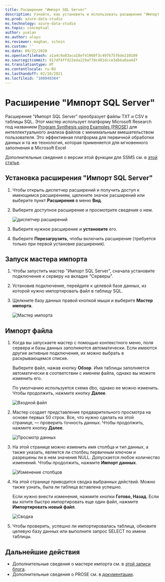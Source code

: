 ```yaml
---
title: Расширение "Импорт SQL Server"
description: Узнайте, как установить и использовать расширение "Импорт SQL Server" для Azure Data Studio, которое представляет собой мастер для преобразования файлов TXT и CSV в таблицу SQL.
ms.prod: azure-data-studio
ms.technology: azure-data-studio
ms.topic: conceptual
author: yualan
ms.author: alayu
ms.reviewer: maghan, sstein
ms.custom: ''
ms.date: 09/22/2020
ms.openlocfilehash: a1a4c9a83aca18ef41960f3c497b75f6de210109
ms.sourcegitcommit: 917df4ffd22e4a229af7dc481dcce3ebba0aa4d7
ms.translationtype: HT
ms.contentlocale: ru-RU
ms.lasthandoff: 02/10/2021
ms.locfileid: "100048384"
---
```

# <a name="sql-server-import-extension"></a>Расширение "Импорт SQL Server"

Расширение "Импорт SQL Server" преобразует файлы TXT и CSV в таблицы SQL. Этот мастер использует платформу Microsoft Research под названием [Program Synthesis using Examples (PROSE)](https://microsoft.github.io/prose/) для интеллектуального анализа файлов с минимальным вмешательством пользователя. Это эффективная платформа для первичной обработки данных и та же технология, которая применяется для мгновенного заполнения в Microsoft Excel

Дополнительные сведения о версии этой функции для SSMS см. в [этой статье](../../relational-databases/import-export/import-flat-file-wizard.md).

## <a name="install-the-sql-server-import-extension"></a>Установка расширения "Импорт SQL Server"

1. Чтобы открыть диспетчер расширений и получить доступ к имеющимся расширениям, щелкните значок расширений или выберите пункт **Расширения** в меню **Вид**.
2. Выберите доступное расширение и просмотрите сведения о нем.

   ![диспетчер расширений](media/sql-server-import-extension/import-wizard-install.png)

3. Выберите нужное расширение и **установите** его.
4. Выберите **Перезагрузить**, чтобы включить расширение (требуется только при первой установке расширения).

## <a name="start-import-wizard"></a>Запуск мастера импорта

1. Чтобы запустить мастер "Импорт SQL Server", сначала установите подключение к серверу на вкладке "Серверы".
2. Установив подключение, перейдите к целевой базе данных, из которой нужно импортировать файл в таблицу SQL.
3. Щелкните базу данных правой кнопкой мыши и выберите **Мастер импорта**.

    ![Мастер импорта](media/sql-server-import-extension/open-import-wizard.png)

## <a name="importing-a-file"></a>Импорт файла

1. Когда вы запускаете мастер с помощью контекстного меню, поля сервера и базы данных заполняются автоматически. Если имеются другие активные подключения, их можно выбрать в раскрывающемся списке. 

    Выберите файл, нажав кнопку **Обзор**. Имя таблицы заполняется автоматически в соответствии с именем файла, однако вы можете изменить его.

    По умолчанию используется схема dbo, однако ее можно изменить. Чтобы продолжить, нажмите кнопку **Далее**.

    ![Входной файл](media/sql-server-import-extension/import-wizard-input-file.png)

2. Мастер создает представление предварительного просмотра на основе первых 50 строк. Все, что нужно сделать на этой странице, — проверить точность данных. Чтобы продолжить, нажмите кнопку **Далее**.

    ![Просмотр данных](media/sql-server-import-extension/import-wizard-preview-data.png)

3. На этой странице можно изменить имя столбца и тип данных, а также указать, является ли столбец первичным ключом и разрешены ли в нем значения NULL. Допускается любое количество изменений. Чтобы продолжить, нажмите **Импорт данных**.

    ![Изменение столбцов](media/sql-server-import-extension/import-wizard-modify-columns.png)

4. На этой странице приводится сводка выбранных действий. Можно также узнать, была ли таблица вставлена успешно.

    Если нужно внести изменения, нажмите кнопки **Готово, Назад**. Если вы хотите быстро импортировать еще один файл, нажмите **Импортировать новый файл**.

    ![Сводка](media/sql-server-import-extension/import-wizard-summary.png)

5. Чтобы проверить, успешно ли импортировалась таблица, обновите целевую базу данных или выполните запрос SELECT по имени таблицы.

## <a name="next-steps"></a>Дальнейшие действия

- Дополнительные сведения о мастере импорта см. в [этой записи блога](https://cloudblogs.microsoft.com/sqlserver/2018/08/30/the-august-release-of-sql-operations-studio-is-now-available/).
- Дополнительные сведения о PROSE см. в [документации](https://microsoft.github.io/prose/).